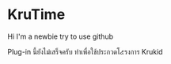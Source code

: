 # KruTime

Hi I'm a newbie try to use github

Plug-in นี้ยังไม่เสร็จครับ
ทำเพื่อใช้ประกวดโ๕รงการ Krukid
